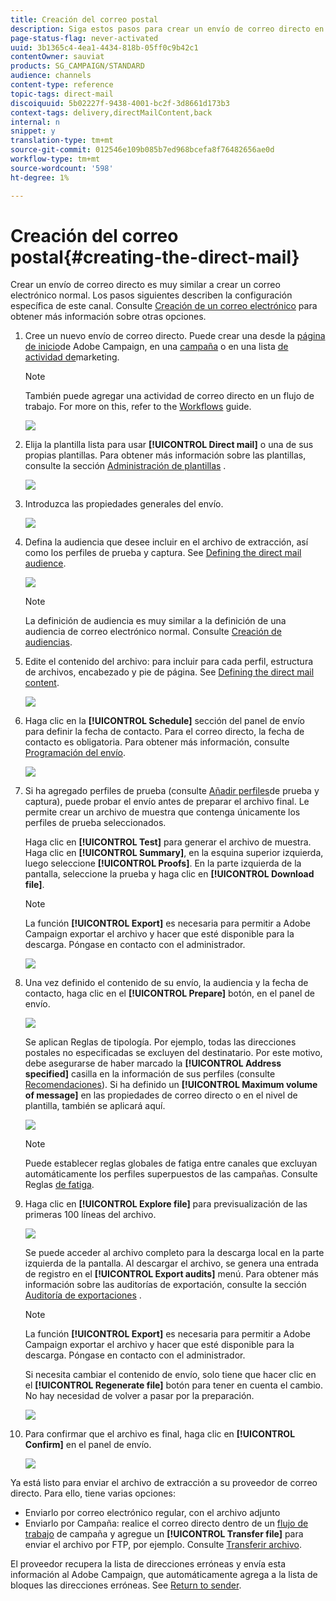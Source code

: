 ```yaml
---
title: Creación del correo postal
description: Siga estos pasos para crear un envío de correo directo en Adobe Campaign.
page-status-flag: never-activated
uuid: 3b1365c4-4ea1-4434-818b-05ff0c9b42c1
contentOwner: sauviat
products: SG_CAMPAIGN/STANDARD
audience: channels
content-type: reference
topic-tags: direct-mail
discoiquuid: 5b02227f-9438-4001-bc2f-3d8661d173b3
context-tags: delivery,directMailContent,back
internal: n
snippet: y
translation-type: tm+mt
source-git-commit: 012546e109b085b7ed968bcefa8f76482656ae0d
workflow-type: tm+mt
source-wordcount: '598'
ht-degree: 1%

---
```



# Creación del correo postal{#creating-the-direct-mail}

Crear un envío de correo directo es muy similar a crear un correo electrónico normal. Los pasos siguientes describen la configuración específica de este canal. Consulte [Creación de un correo electrónico](../../channels/using/creating-an-email.md) para obtener más información sobre otras opciones.

1. Cree un nuevo envío de correo directo. Puede crear una desde la [página de inicio](../../start/using/interface-description.md#home-page)de Adobe Campaign, en una [campaña](../../start/using/marketing-activities.md#creating-a-marketing-activity) o en una lista [de actividad de](../../start/using/programs-and-campaigns.md#creating-a-campaign)marketing.

   >[!NOTE]
   >
   >También puede agregar una actividad de correo directo en un flujo de trabajo. For more on this, refer to the [Workflows](../../automating/using/direct-mail-delivery.md) guide.

   ![](assets/direct_mail_1.png)

1. Elija la plantilla lista para usar **[!UICONTROL Direct mail]** o una de sus propias plantillas. Para obtener más información sobre las plantillas, consulte la sección [Administración de plantillas](../../start/using/marketing-activity-templates.md) .

   ![](assets/direct_mail_2.png)

1. Introduzca las propiedades generales del envío.

   ![](assets/direct_mail_3.png)

1. Defina la audiencia que desee incluir en el archivo de extracción, así como los perfiles de prueba y captura. See [Defining the direct mail audience](../../channels/using/defining-the-direct-mail-audience.md).

   ![](assets/direct_mail_4.png)

   >[!NOTE]
   >
   >La definición de audiencia es muy similar a la definición de una audiencia de correo electrónico normal. Consulte [Creación de audiencias](../../audiences/using/creating-audiences.md).

1. Edite el contenido del archivo: para incluir para cada perfil, estructura de archivos, encabezado y pie de página. See [Defining the direct mail content](../../channels/using/defining-the-direct-mail-content.md).

   ![](assets/direct_mail_5.png)

1. Haga clic en la **[!UICONTROL Schedule]** sección del panel de envío para definir la fecha de contacto. Para el correo directo, la fecha de contacto es obligatoria. Para obtener más información, consulte [Programación del envío](../../sending/using/about-scheduling-messages.md).

   ![](assets/direct_mail_8.png)

1. Si ha agregado perfiles de prueba (consulte [Añadir perfiles](../../channels/using/defining-the-direct-mail-audience.md#adding-test-and-trap-profiles)de prueba y captura), puede probar el envío antes de preparar el archivo final. Le permite crear un archivo de muestra que contenga únicamente los perfiles de prueba seleccionados.

   Haga clic en **[!UICONTROL Test]** para generar el archivo de muestra. Haga clic en **[!UICONTROL Summary]**, en la esquina superior izquierda, luego seleccione **[!UICONTROL Proofs]**. En la parte izquierda de la pantalla, seleccione la prueba y haga clic en **[!UICONTROL Download file]**.

   >[!NOTE]
   >
   >La función **[!UICONTROL Export]** es necesaria para permitir a Adobe Campaign exportar el archivo y hacer que esté disponible para la descarga. Póngase en contacto con el administrador.

   ![](assets/direct_mail_19.png)

1. Una vez definido el contenido de su envío, la audiencia y la fecha de contacto, haga clic en el **[!UICONTROL Prepare]** botón, en el panel de envío.

   ![](assets/direct_mail_16.png)

   Se aplican Reglas de tipología. Por ejemplo, todas las direcciones postales no especificadas se excluyen del destinatario. Por este motivo, debe asegurarse de haber marcado la **[!UICONTROL Address specified]** casilla en la información de sus perfiles (consulte [Recomendaciones](../../channels/using/about-direct-mail.md#recommendations)). Si ha definido un **[!UICONTROL Maximum volume of message]** en las propiedades de correo directo o en el nivel de plantilla, también se aplicará aquí.

   ![](assets/direct_mail_25.png)

   >[!NOTE]
   >
   >Puede establecer reglas globales de fatiga entre canales que excluyan automáticamente los perfiles superpuestos de las campañas. Consulte Reglas [de fatiga](../../sending/using/fatigue-rules.md).

1. Haga clic en **[!UICONTROL Explore file]** para previsualización de las primeras 100 líneas del archivo.

   ![](assets/direct_mail_18.png)

   Se puede acceder al archivo completo para la descarga local en la parte izquierda de la pantalla. Al descargar el archivo, se genera una entrada de registro en el **[!UICONTROL Export audits]** menú. Para obtener más información sobre las auditorías de exportación, consulte la sección [Auditoría de exportaciones](../../administration/using/auditing-export-logs.md) .

   >[!NOTE]
   >
   >La función **[!UICONTROL Export]** es necesaria para permitir a Adobe Campaign exportar el archivo y hacer que esté disponible para la descarga. Póngase en contacto con el administrador.

   Si necesita cambiar el contenido de envío, solo tiene que hacer clic en el **[!UICONTROL Regenerate file]** botón para tener en cuenta el cambio. No hay necesidad de volver a pasar por la preparación.

   ![](assets/direct_mail_21.png)

1. Para confirmar que el archivo es final, haga clic en **[!UICONTROL Confirm]** en el panel de envío.

   ![](assets/direct_mail_20.png)

Ya está listo para enviar el archivo de extracción a su proveedor de correo directo. Para ello, tiene varias opciones:

* Enviarlo por correo electrónico regular, con el archivo adjunto
* Enviarlo por Campaña: realice el correo directo dentro de un [flujo de trabajo](../../automating/using/direct-mail-delivery.md) de campaña y agregue un **[!UICONTROL Transfer file]** para enviar el archivo por FTP, por ejemplo. Consulte [Transferir archivo](../../automating/using/transfer-file.md).

El proveedor recupera la lista de direcciones erróneas y envía esta información al Adobe Campaign, que automáticamente agrega a la lista de bloques las direcciones erróneas. See [Return to sender](../../channels/using/return-to-sender.md).
